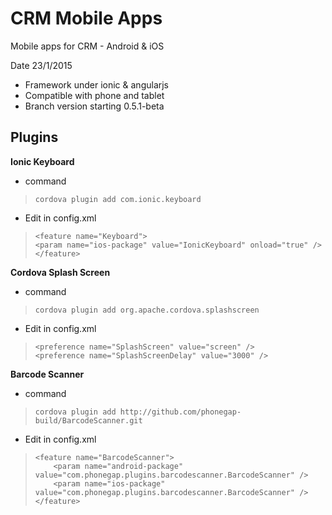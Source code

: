 CRM Mobile Apps
===============

Mobile apps for CRM - Android &amp; iOS

Date 23/1/2015

- Framework under ionic & angularjs
- Compatible with phone and tablet
- Branch version starting 0.5.1-beta


## Plugins ##

**Ionic Keyboard**

- command
 

>     cordova plugin add com.ionic.keyboard

- Edit in config.xml

>     <feature name="Keyboard">
>     <param name="ios-package" value="IonicKeyboard" onload="true" />
>     </feature>

**Cordova Splash Screen**

- command

>     cordova plugin add org.apache.cordova.splashscreen

- Edit in config.xml

>     <preference name="SplashScreen" value="screen" />
>     <preference name="SplashScreenDelay" value="3000" />

**Barcode Scanner**

- command

>     cordova plugin add http://github.com/phonegap-build/BarcodeScanner.git

- Edit in config.xml

>     <feature name="BarcodeScanner">
>         <param name="android-package" value="com.phonegap.plugins.barcodescanner.BarcodeScanner" />
>         <param name="ios-package" value="com.phonegap.plugins.barcodescanner.BarcodeScanner" />
>     </feature>

